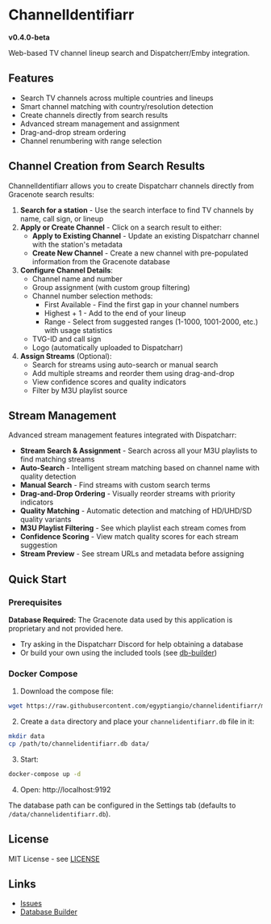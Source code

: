 # ChannelIdentifiarr

**v0.4.0-beta**

Web-based TV channel lineup search and Dispatcherr/Emby integration.

## Features

- Search TV channels across multiple countries and lineups
- Smart channel matching with country/resolution detection
- Create channels directly from search results
- Advanced stream management and assignment
- Drag-and-drop stream ordering
- Channel renumbering with range selection

## Channel Creation from Search Results

ChannelIdentifiarr allows you to create Dispatcharr channels directly from Gracenote search results:

1. **Search for a station** - Use the search interface to find TV channels by name, call sign, or lineup
2. **Apply or Create Channel** - Click on a search result to either:
   - **Apply to Existing Channel** - Update an existing Dispatcharr channel with the station's metadata
   - **Create New Channel** - Create a new channel with pre-populated information from the Gracenote database
3. **Configure Channel Details**:
   - Channel name and number
   - Group assignment (with custom group filtering)
   - Channel number selection methods:
     - First Available - Find the first gap in your channel numbers
     - Highest + 1 - Add to the end of your lineup
     - Range - Select from suggested ranges (1-1000, 1001-2000, etc.) with usage statistics
   - TVG-ID and call sign
   - Logo (automatically uploaded to Dispatcharr)
4. **Assign Streams** (Optional):
   - Search for streams using auto-search or manual search
   - Add multiple streams and reorder them using drag-and-drop
   - View confidence scores and quality indicators
   - Filter by M3U playlist source

## Stream Management

Advanced stream management features integrated with Dispatcharr:

- **Stream Search & Assignment** - Search across all your M3U playlists to find matching streams
- **Auto-Search** - Intelligent stream matching based on channel name with quality detection
- **Manual Search** - Find streams with custom search terms
- **Drag-and-Drop Ordering** - Visually reorder streams with priority indicators
- **Quality Matching** - Automatic detection and matching of HD/UHD/SD quality variants
- **M3U Playlist Filtering** - See which playlist each stream comes from
- **Confidence Scoring** - View match quality scores for each stream suggestion
- **Stream Preview** - See stream URLs and metadata before assigning

## Quick Start

### Prerequisites

**Database Required:** The Gracenote data used by this application is proprietary and not provided here.

- Try asking in the Dispatcharr Discord for help obtaining a database
- Or build your own using the included tools (see [db-builder](db-builder/))

### Docker Compose

1. Download the compose file:
```bash
wget https://raw.githubusercontent.com/egyptiangio/channelidentifiarr/main/docker-compose.yml
```

2. Create a `data` directory and place your `channelidentifiarr.db` file in it:
```bash
mkdir data
cp /path/to/channelidentifiarr.db data/
```

3. Start:
```bash
docker-compose up -d
```

4. Open: http://localhost:9192

The database path can be configured in the Settings tab (defaults to `/data/channelidentifiarr.db`).

## License

MIT License - see [LICENSE](LICENSE)

## Links

- [Issues](https://github.com/egyptiangio/channelidentifiarr/issues)
- [Database Builder](db-builder/)
